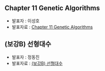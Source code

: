 ## Chapter 11 Genetic Algorithms
- 발표자 : 이성호
- 발표자료 : [Chapter 11 Genetic Algorithms](http://nbviewer.ipython.org/github/biopy/biopy.github.io/blob/master/notebook/Part3/Week4/bio10/optimizationTechnique.ipynb)

##  (보강B) 선형대수
- 발표자 : 정동진
- 발표자료 : [(보강B) 선형대수](http://nbviewer.ipython.org/github/biopy/biopy.github.io/blob/master/notebook/Part3/Week4/spB_LinearAlgebra/linear.ipynb)
